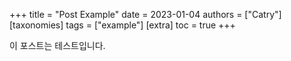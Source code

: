 +++
title = "Post Example"
date = 2023-01-04
authors = ["Catry"]
[taxonomies]
tags = ["example"]
[extra]
toc = true
+++

이 포스트는 테스트입니다.
